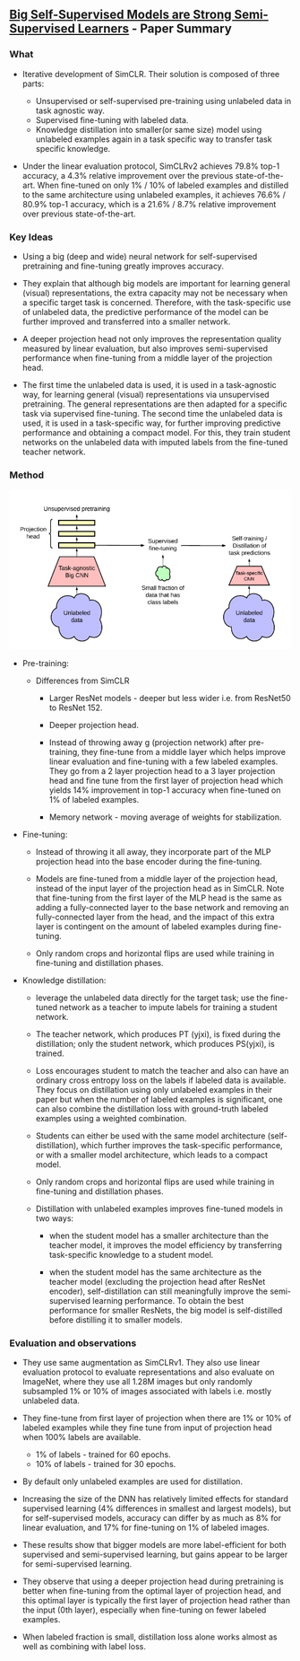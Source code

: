 ## [Big Self-Supervised Models are Strong Semi-Supervised Learners](https://arxiv.org/abs/2006.10029) - Paper Summary

### What
- Iterative development of SimCLR. Their solution is composed of three parts:
    - Unsupervised or self-supervised pre-training using unlabeled data in task agnostic way.
    - Supervised fine-tuning with labeled data.
    - Knowledge distillation into smaller(or same size) model using unlabeled examples again in a task specific way to transfer task specific knowledge.

- Under the linear evaluation protocol, SimCLRv2 achieves 79.8% top-1 accuracy, a 4.3% relative improvement over the previous state-of-the-art. When fine-tuned on only 1% / 10% of labeled examples and distilled to the same architecture using unlabeled examples, it achieves 76.6% / 80.9% top-1 accuracy, which is a 21.6% / 8.7% relative improvement over previous state-of-the-art.

### Key Ideas
- Using a big (deep and wide) neural network for self-supervised pretraining and fine-tuning greatly improves accuracy.

- They explain that although big models are important for learning general (visual) representations, the extra capacity may not be necessary when a specific target task is concerned. Therefore, with the task-specific use of unlabeled data, the predictive performance of the model can be further improved and transferred into a smaller network.

- A deeper projection head not only improves the representation quality measured by linear evaluation, but also improves semi-supervised performance when fine-tuning from a middle layer of the projection head.

- The first time the unlabeled data is used, it is used in a task-agnostic way, for learning general (visual) representations via unsupervised pretraining. The general representations are then adapted for a specific task via supervised fine-tuning. The second time the unlabeled data is used, it is used in a task-specific way, for further improving predictive performance and obtaining a compact model. For this, they train student networks on the unlabeled data with imputed labels from the fine-tuned teacher network.

### Method
<img src="../paperSummaries/simclrv2.PNG?raw=true"/>

- Pre-training:
    - Differences from SimCLR
        - Larger ResNet models - deeper but less wider i.e. from ResNet50 to ResNet 152.

        - Deeper projection head. 

        - Instead of throwing away g (projection network) after pre-training, they fine-tune from a middle layer which helps improve linear evaluation and fine-tuning with a few labeled examples. They go from a 2 layer projection head to a 3 layer projection head and fine tune from the first layer of projection head which yields 14% improvement in top-1 accuracy when fine-tuned on 1% of labeled examples.

        - Memory network - moving average of weights for stabilization.

- Fine-tuning:
    - Instead of throwing it all away, they incorporate part of the MLP projection head into the base encoder during the fine-tuning.

    - Models are fine-tuned from a middle layer of the projection head, instead of the input layer of the projection head as in SimCLR. Note that fine-tuning from the first layer of the MLP head is the same as adding a fully-connected layer to the base network and removing an fully-connected layer from the head, and the impact of this extra layer is contingent on the amount of labeled examples during fine-tuning.

    - Only random crops and horizontal flips are used while training in fine-tuning and distillation phases.

- Knowledge distillation:
    - leverage the unlabeled data directly for the target task; use the fine-tuned network as a teacher to impute labels for training a student network.

    - The teacher network, which produces PT (yjxi), is fixed during the distillation; only the student network, which produces PS(yjxi), is trained.

    - Loss encourages student to match the teacher and also can have an ordinary cross entropy loss on the labels if labeled data is available. They focus on distillation using only unlabeled examples in their paper but when the number of labeled examples is significant, one can also combine the distillation loss with ground-truth labeled examples using a weighted combination.

    - Students can either be used with the same model architecture (self-distillation), which further improves the task-specific performance, or with a smaller model architecture, which leads to a compact model.

    - Only random crops and horizontal flips are used while training in fine-tuning and distillation phases.

    - Distillation with unlabeled examples improves fine-tuned models in two ways:
        - when the student model has a smaller architecture than the teacher model, it improves the model efficiency by transferring task-specific knowledge to a student model.

        - when the student model has the same architecture as the teacher model (excluding the projection head after ResNet encoder), self-distillation can still meaningfully improve the semi-supervised learning performance. To obtain the best performance for smaller ResNets, the big model is self-distilled before distilling it to smaller models.

### Evaluation and observations
- They use same augmentation as SimCLRv1. They also use linear evaluation protocol to evaluate representations and also evaluate on ImageNet, where they use all 1.28M images but only randomly subsampled 1% or 10% of images associated with labels i.e. mostly unlabeled data.

- They fine-tune from first layer of projection when there are 1% or 10% of labeled examples while they fine tune from input of projection head when 100% labels are available.
    - 1% of labels - trained for 60 epochs.
    - 10% of labels - trained for 30 epochs.

- By default only unlabeled examples are used for distillation.

- Increasing the size of the DNN has relatively limited effects for standard supervised learning (4% differences in smallest and largest models), but for self-supervised models, accuracy can differ by as much as 8% for linear evaluation, and 17% for fine-tuning on 1% of labeled images. 

- These results show that bigger models are more label-efficient for both supervised and semi-supervised learning, but gains appear to be larger for semi-supervised learning.

- They observe that using a deeper projection head during pretraining is better when fine-tuning from the optimal layer of projection head, and this optimal layer is typically the first layer of projection head rather than the input (0th layer), especially when fine-tuning on fewer labeled examples.

- When labeled fraction is small, distillation loss alone works almost as well as combining with label loss.
